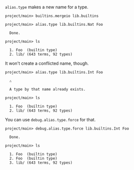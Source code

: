 `alias.type` makes a new name for a type.

``` ucm :hide
project/main> builtins.mergeio lib.builtins

```

``` ucm
project/main> alias.type lib.builtins.Nat Foo

  Done.

project/main> ls

  1. Foo  (builtin type)
  2. lib/ (643 terms, 92 types)

```

It won't create a conflicted name, though.

``` ucm :error
project/main> alias.type lib.builtins.Int Foo

  ⚠️
  
  A type by that name already exists.

```

``` ucm
project/main> ls

  1. Foo  (builtin type)
  2. lib/ (643 terms, 92 types)

```

You can use `debug.alias.type.force` for that.

``` ucm
project/main> debug.alias.type.force lib.builtins.Int Foo

  Done.

project/main> ls

  1. Foo  (builtin type)
  2. Foo  (builtin type)
  3. lib/ (643 terms, 92 types)

```
